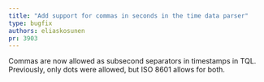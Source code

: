 ```yaml
---
title: "Add support for commas in seconds in the time data parser"
type: bugfix
authors: eliaskosunen
pr: 3903
---
```


Commas are now allowed as subsecond separators in timestamps in TQL.
Previously, only dots were allowed, but ISO 8601 allows for both.
